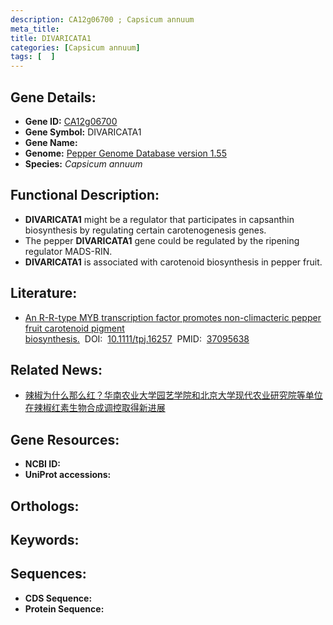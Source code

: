 ```yaml
---
description: CA12g06700 ; Capsicum annuum
meta_title:
title: DIVARICATA1
categories: [Capsicum annuum]
tags: [  ]
---
```


## Gene Details:
- **Gene ID:**	[CA12g06700]()
- **Gene Symbol:** DIVARICATA1
- **Gene Name:** 
- **Genome:** [Pepper Genome Database version 1.55]()
- **Species:** *Capsicum annuum*

## Functional Description:
   - **DIVARICATA1** might be a regulator that participates in capsanthin biosynthesis by regulating certain carotenogenesis genes.
   - The pepper **DIVARICATA1** gene could be regulated by the ripening regulator MADS-RIN.
   - **DIVARICATA1** is associated with carotenoid biosynthesis in pepper fruit.

## Literature:
   - [An R-R-type MYB transcription factor promotes non-climacteric pepper fruit carotenoid pigment biosynthesis.]( https://onlinelibrary.wiley.com/doi/full/10.1111/tpj.16257)&nbsp;&nbsp;DOI:&nbsp;&nbsp;[10.1111/tpj.16257](https://onlinelibrary.wiley.com/doi/full/10.1111/tpj.16257)&nbsp;&nbsp;PMID:&nbsp;&nbsp;[37095638](https://pubmed.ncbi.nlm.nih.gov/37095638/)

## Related News:
   - [辣椒为什么那么红？华南农业大学园艺学院和北京大学现代农业研究院等单位在辣椒红素生物合成调控取得新进展](https://mp.weixin.qq.com/s?__biz=MzIyOTY2NDYyNQ==&mid=2247571314&idx=1&sn=45d06acee899369f5f6a890042ca2dae&chksm=7ed459268268e19c0bd38548834eeb46c1ab241389102d58f8697288c3d5458d89c226886e09&scene=27#wechat_redirect)

## Gene Resources:
- **NCBI ID:** [](https://www.ncbi.nlm.nih.gov/gene/?term=)
- **UniProt accessions:** [](https://www.uniprot.org/uniprotkb//entry)

## Orthologs:


## Keywords:


## Sequences:
- **CDS Sequence:**
- **Protein Sequence:**

